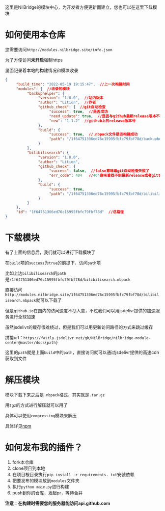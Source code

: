 这里是NilBridge的模块中心，为开发者方便更新而建立，您也可以在这里下载模块

# 如何使用本仓库

您需要访问`http://modules.nilbridge.site/info.json`

为了方便访问**未开启**强制https

里面记录着本站的构建情况和模块收录

``` json
{
     "build_time": "2022-05-19 19:15:47",  //上一次构建时间
     "modules": {  //收录的模块
          "backuphelper": {
               "version": "1.0.0",  //站内版本
               "author": "Lition",  //作者
               "github_check": {  //git自动检查
                    "success": true,  //是否成功
                    "need_update": true,  //是否与github最新release版本不一致（可能github新也可能站内是新的，不一定）
                    "new": "1.1.2"  //github上的release版本号
               },
               "build": {
                    "success": true,  //.nbpack文件是否构建成功
                    "path": "/1f64751306ed76c15995fbfc79fbf78d/backuphelper.nbpack"  //路径
               }
          },
          "bilibilisearch": {
               "version": "1.0.0",
               "author": "Lition",
               "github_check": {
                    "success": false,  //false意味着git自动检查失败了
                    "err_code": 404   //404意味着找不到最新release或者git仓库地址有误
               },
               "build": {
                    "success": true,
                    "path": "/1f64751306ed76c15995fbfc79fbf78d/bilibilisearch.nbpack"
               }
          }
     },
     "id": "1f64751306ed76c15995fbfc79fbf78d"  //总路径
}
```

# 下载模块

有了上面的信息后，我们就可以进行下载模块了

在`build`项的`success`为`true`的前提下，访问`path`项

比如上边`bilibilisearch`的`path`是`/1f64751306ed76c15995fbfc79fbf78d/bilibilisearch.nbpack`

直接访问`http://modules.nilbridge.site/1f64751306ed76c15995fbfc79fbf78d/bilibilisearch.nbpack`就可以下载了

但是`github.io`在国内的访问速度不尽人意，不过我们可以用jsdelivr提供的加速服务进行全球加速

虽然jsdelivr的缓存很难绕过，但是我们可以用更新访问路径的方式来跳过缓存

拼接url：`https://fastly.jsdelivr.net/gh/NilBridge/nilbridge-module-center@master/docs{path}`

这里的`path`就是上面`build`中的`path`，直接访问就可以通过jsdelivr提供的高速cdn获取到文件

# 解压模块

模块下载下来之后是`.nbpack`格式，其实就是`.tar.gz`

用`tgz`的方式进行解压就可以用了

具体可以使用`compressing`模块来解压

具体详见[npm](https://www.npmjs.com/package/compressing)

# 如何发布我的插件？

1. fork本仓库
2. clone项目到本地
3. 在项目根目录执行`pip install -r requirements. txt`安装依赖
4. 把要发布的模块放到`modules`文件夹
5. 执行`python main.py`进行构建
6. push到你的仓库，发起pr，等待合并

**注意：在构建时需要您的服务器能访问api.github.com**